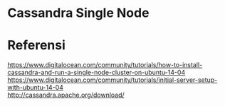 # Cassandra Single Node



# Referensi
https://www.digitalocean.com/community/tutorials/how-to-install-cassandra-and-run-a-single-node-cluster-on-ubuntu-14-04<br>
https://www.digitalocean.com/community/tutorials/initial-server-setup-with-ubuntu-14-04<br>
http://cassandra.apache.org/download/<br>
